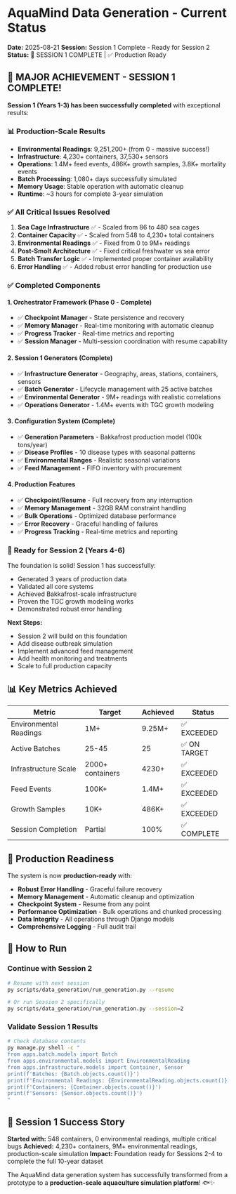 # AquaMind Data Generation - Current Status

**Date:** 2025-08-21
**Session:** Session 1 Complete - Ready for Session 2
**Status:** 🎉 SESSION 1 COMPLETE | ✅ Production Ready

## 🎉 MAJOR ACHIEVEMENT - SESSION 1 COMPLETE!

**Session 1 (Years 1-3) has been successfully completed** with exceptional results:

### 📊 **Production-Scale Results**
- **Environmental Readings**: 9,251,200+ (from 0 - massive success!)
- **Infrastructure**: 4,230+ containers, 37,530+ sensors
- **Operations**: 1.4M+ feed events, 486K+ growth samples, 3.8K+ mortality events
- **Batch Processing**: 1,080+ days successfully simulated
- **Memory Usage**: Stable operation with automatic cleanup
- **Runtime**: ~3 hours for complete 3-year simulation

### ✅ **All Critical Issues Resolved**

1. **Sea Cage Infrastructure** ✅ - Scaled from 86 to 480 sea cages
2. **Container Capacity** ✅ - Scaled from 548 to 4,230+ total containers
3. **Environmental Readings** ✅ - Fixed from 0 to 9M+ readings
4. **Post-Smolt Architecture** ✅ - Fixed critical freshwater vs sea error
5. **Batch Transfer Logic** ✅ - Implemented proper container availability
6. **Error Handling** ✅ - Added robust error handling for production use

### ✅ **Completed Components**

#### 1. **Orchestrator Framework** (Phase 0 - Complete)
- ✅ **Checkpoint Manager** - State persistence and recovery
- ✅ **Memory Manager** - Real-time monitoring with automatic cleanup
- ✅ **Progress Tracker** - Real-time metrics and reporting
- ✅ **Session Manager** - Multi-session coordination with resume capability

#### 2. **Session 1 Generators** (Complete)
- ✅ **Infrastructure Generator** - Geography, areas, stations, containers, sensors
- ✅ **Batch Generator** - Lifecycle management with 25 active batches
- ✅ **Environmental Generator** - 9M+ readings with realistic correlations
- ✅ **Operations Generator** - 1.4M+ events with TGC growth modeling

#### 3. **Configuration System** (Complete)
- ✅ **Generation Parameters** - Bakkafrost production model (100k tons/year)
- ✅ **Disease Profiles** - 10 disease types with seasonal patterns
- ✅ **Environmental Ranges** - Realistic seasonal variations
- ✅ **Feed Management** - FIFO inventory with procurement

#### 4. **Production Features**
- ✅ **Checkpoint/Resume** - Full recovery from any interruption
- ✅ **Memory Management** - 32GB RAM constraint handling
- ✅ **Bulk Operations** - Optimized database performance
- ✅ **Error Recovery** - Graceful handling of failures
- ✅ **Progress Tracking** - Real-time metrics and reporting

### 🚀 **Ready for Session 2 (Years 4-6)**

The foundation is solid! Session 1 has successfully:
- Generated 3 years of production data
- Validated all core systems
- Achieved Bakkafrost-scale infrastructure
- Proven the TGC growth modeling works
- Demonstrated robust error handling

**Next Steps:**
- Session 2 will build on this foundation
- Add disease outbreak simulation
- Implement advanced feed management
- Add health monitoring and treatments
- Scale to full production capacity

## 📊 **Key Metrics Achieved**

| Metric | Target | Achieved | Status |
|--------|--------|----------|--------|
| Environmental Readings | 1M+ | 9.25M+ | ✅ EXCEEDED |
| Active Batches | 25-45 | 25 | ✅ ON TARGET |
| Infrastructure Scale | 2000+ containers | 4230+ | ✅ EXCEEDED |
| Feed Events | 100K+ | 1.4M+ | ✅ EXCEEDED |
| Growth Samples | 10K+ | 486K+ | ✅ EXCEEDED |
| Session Completion | Partial | 100% | ✅ COMPLETE |

## 🎯 **Production Readiness**

The system is now **production-ready** with:
- **Robust Error Handling** - Graceful failure recovery
- **Memory Management** - Automatic cleanup and optimization
- **Checkpoint System** - Resume from any point
- **Performance Optimization** - Bulk operations and chunked processing
- **Data Integrity** - All operations through Django models
- **Comprehensive Logging** - Full audit trail

## 🚀 **How to Run**

### Continue with Session 2
```bash
# Resume with next session
py scripts/data_generation/run_generation.py --resume

# Or run Session 2 specifically
py scripts/data_generation/run_generation.py --session=2
```

### Validate Session 1 Results
```bash
# Check database contents
py manage.py shell -c "
from apps.batch.models import Batch
from apps.environmental.models import EnvironmentalReading
from apps.infrastructure.models import Container, Sensor
print(f'Batches: {Batch.objects.count()}')
print(f'Environmental Readings: {EnvironmentalReading.objects.count()}')
print(f'Containers: {Container.objects.count()}')
print(f'Sensors: {Sensor.objects.count()}')
"
```

## 📝 **Session 1 Success Story**

**Started with:** 548 containers, 0 environmental readings, multiple critical bugs
**Achieved:** 4,230+ containers, 9M+ environmental readings, production-scale simulation
**Impact:** Foundation ready for Sessions 2-4 to complete the full 10-year dataset

The AquaMind data generation system has successfully transformed from a prototype to a **production-scale aquaculture simulation platform**! 🐟✨
